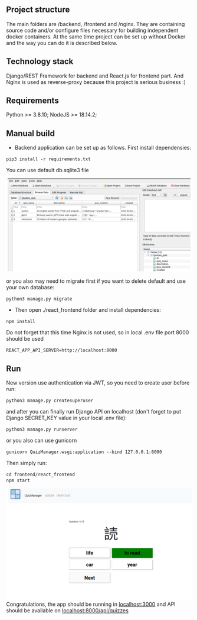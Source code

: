 ## Project structure
The main folders are /backend, /frontend and /nginx.
They are containing source code and/or configure files necessary for building independent docker containers.
At the same time project can be set up without Docker and the way you can do it is described below.

## Technology stack
Django/REST Framework for backend and React.js for frontend part.
And Nginx is used as reverse-proxy because this project is serious business :)

## Requirements
Python >= 3.8.10;
NodeJS >= 18.14.2;

## Manual build
- Backend application can be set up as follows. First install dependensies:
```
pip3 install -r requirements.txt
```
You can use default db.sqlite3 file

![image](../screenshots/db_view.png)

or you also may need to migrate first if you want to delete default and use your own database:
```
python3 manage.py migrate
```
- Then open ./react_frontend folder and install dependencies:
```
npm install
```
Do not forget that this time Nginx is not used, so in local .env file port 8000 should be used 
```
REACT_APP_API_SERVER=http://localhost:8000
```

## Run
New version use authentication via JWT, so you need to create user before run:
```
python3 manage.py createsuperuser
```
and after you can finally run Django API on localhost (don't forget to put Django SECRET_KEY value in your local .env file):
```
python3 manage.py runserver
```
or you also can use gunicorn
```
gunicorn QuizManager.wsgi:application --bind 127.0.0.1:8000
```
Then simply run:
```
cd frontend/react_frontend
npm start
```
![image](../screenshots/jlpt-5.png)
Congratulations, the app should be running in [localhost:3000](http://localhost:3000)
and API should be available on [localhost:8000/api/quizzes](http://localhost:8000/api/quizzes)
